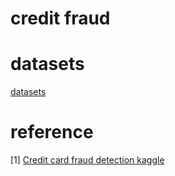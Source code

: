 # credit fraud

# datasets
[datasets](https://www.kaggle.com/joparga3/in-depth-skewed-data-classif-93-recall-acc-now/data)      

# reference
[1] [Credit card fraud detection kaggle](https://www.kaggle.com/joparga3/in-depth-skewed-data-classif-93-recall-acc-now/notebook)  
